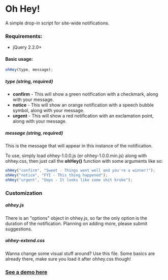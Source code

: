# Oh Hey!
 A simple drop-in script for site-wide notifications.
### Requirements:
* jQuery 2.2.0+

#### Basic usage:
``` Javascript
ohHey(type, message);
```

##### type (string, required)
* **confirm** - This will show a green notification with a checkmark, along with your message.
* **notice** - This will show an orange notification with a speech bubble symbol, along with your message.
* **urgent** - This will show a red notification with an exclamation point, along with your message.

##### message (string, required)
This is the message that will appear in this instance of the notification.

To use, simply load ohhey-1.0.0.js (or ohhey-1.0.0.min.js) along with ohhey.css, then just call the **ohHey()** function with some arguments like so:
``` Javascript
ohHey("confirm", "Sweet - Things went well and you're a winner!");
ohHey("notice", "FYI - This thing happened");
ohHey("urgent", "Oops - It looks like some shit broke");
```

### Customization
##### ohhey.js
There is an "options" object in ohhey.js, so far the only option is the duration of the notification. Planning on adding more, please submit suggestions.
##### ohhey-extend.css
Wanna change some visual stuff around? Use this file. Some basics are already there, make sure you load it after ohhey.css though!

###  [See a demo here](https://hrag.github.io/ohhey)
